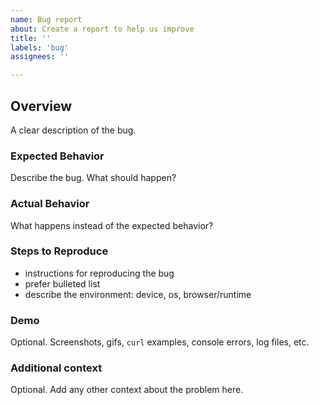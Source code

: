 ```yaml
---
name: Bug report
about: Create a report to help us improve
title: ''
labels: 'bug'
assignees: ''

---
```


## Overview

A clear description of the bug.

### Expected Behavior

Describe the bug. What should happen?

### Actual Behavior

What happens instead of the expected behavior?

### Steps to Reproduce

* instructions for reproducing the bug
* prefer bulleted list
* describe the environment: device, os, browser/runtime

### Demo

Optional. Screenshots, gifs, `curl` examples, console errors, log files, etc.

### Additional context

Optional. Add any other context about the problem here.
